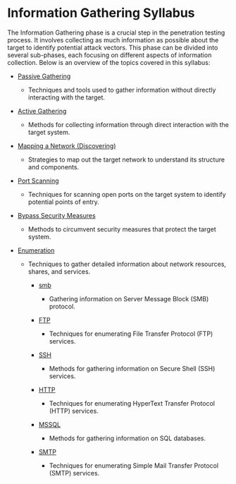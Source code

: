# Information Gathering Syllabus

The Information Gathering phase is a crucial step in the penetration testing process. It involves collecting as much information as possible about the target to identify potential attack vectors. This phase can be divided into several sub-phases, each focusing on different aspects of information collection. Below is an overview of the topics covered in this syllabus:

- [Passive Gathering](OSINT%20-%20Passive%20Information%20Gathering.md)
  - Techniques and tools used to gather information without directly interacting with the target.

- [Active Gathering](Active%20Information%20Gathering.md)
  - Methods for collecting information through direct interaction with the target system.

- [Mapping a Network (Discovering)](Mapping%20a%20Network.md)
  - Strategies to map out the target network to understand its structure and components.

- [Port Scanning](Port%20Scanning.md)
  - Techniques for scanning open ports on the target system to identify potential points of entry.

- [Bypass Security Measures](Bypass%20Security%20Measures.md)
  - Methods to circumvent security measures that protect the target system.

- [Enumeration](Enumeration%20Syllabus.md)
  - Techniques to gather detailed information about network resources, shares, and services.

	  - [smb](General/Information%20Gathering%20&%20Vulnerability%20Assesment/Enumerating%20Services/smb.md)
	    - Gathering information on Server Message Block (SMB) protocol.

	  - [FTP](FTP.md)
	    - Techniques for enumerating File Transfer Protocol (FTP) services.

	  - [SSH](SSH.md)
	    - Methods for gathering information on Secure Shell (SSH) services.

	  - [HTTP](HTTP.md)
	    - Techniques for enumerating HyperText Transfer Protocol (HTTP) services.

	  - [MSSQL](MSSQL.md)
	    - Methods for gathering information on SQL databases.

	  - [SMTP](SMTP.md)
	    - Techniques for enumerating Simple Mail Transfer Protocol (SMTP) services.




